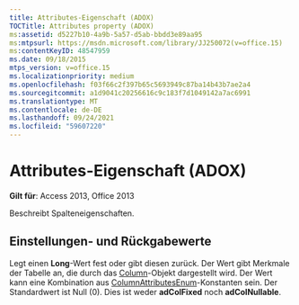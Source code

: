 ```yaml
---
title: Attributes-Eigenschaft (ADOX)
TOCTitle: Attributes property (ADOX)
ms:assetid: d5227b10-4a9b-5a57-d5ab-bbdd3e89aa95
ms:mtpsurl: https://msdn.microsoft.com/library/JJ250072(v=office.15)
ms:contentKeyID: 48547959
ms.date: 09/18/2015
mtps_version: v=office.15
ms.localizationpriority: medium
ms.openlocfilehash: f03f66c2f397b65c5693949c87ba14b43b7ae2a4
ms.sourcegitcommit: a1d9041c20256616c9c183f7d1049142a7ac6991
ms.translationtype: MT
ms.contentlocale: de-DE
ms.lasthandoff: 09/24/2021
ms.locfileid: "59607220"
---
```

# <a name="attributes-property-adox"></a>Attributes-Eigenschaft (ADOX)


**Gilt für**: Access 2013, Office 2013

Beschreibt Spalteneigenschaften.

## <a name="settings-and-return-values"></a>Einstellungen- und Rückgabewerte

Legt einen **Long**-Wert fest oder gibt diesen zurück. Der Wert gibt Merkmale der Tabelle an, die durch das [Column](column-object-adox.md)-Objekt dargestellt wird. Der Wert kann eine Kombination aus [ColumnAttributesEnum](columnattributesenum.md)-Konstanten sein. Der Standardwert ist Null (0). Dies ist weder **adColFixed** noch **adColNullable**.

